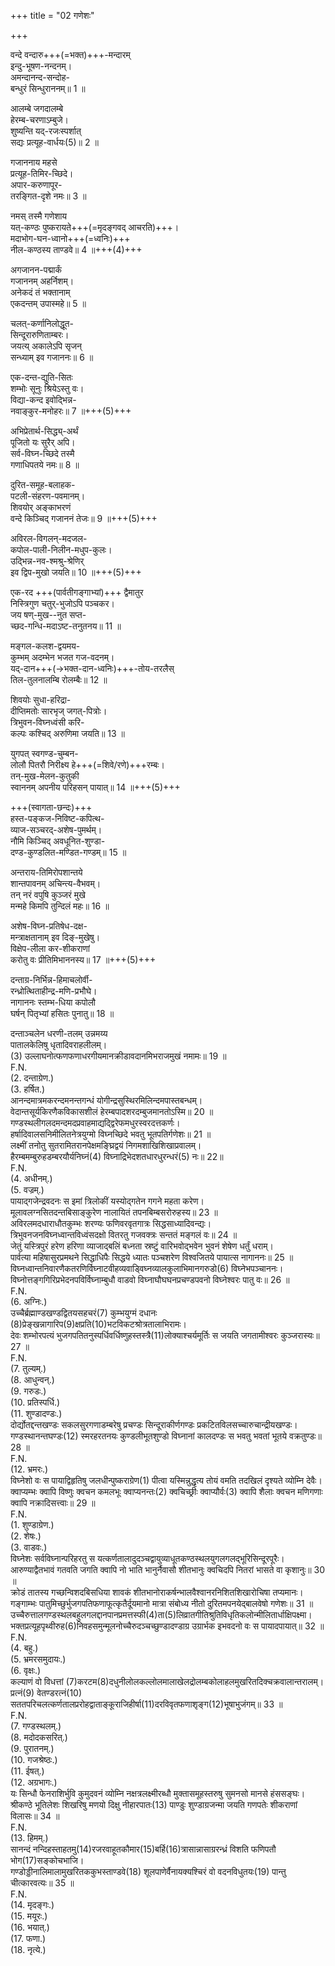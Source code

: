 +++
title = "02 गणेशः"

+++

वन्दे वन्दारु+++(=भक्त)+++-मन्दारम्  
इन्दु-भूषण-नन्दनम्।  
अमन्दानन्द-सन्दोह-  
बन्धुरं सिन्धुराननम्॥ 1 ॥

आलम्बे जगदालम्बे  
हेरम्ब-चरणाऽम्बुजे।  
शुष्यन्ति यद्-रजःस्पर्शात्  
सद्यः प्रत्यूह-वार्धयः(5)॥ 2 ॥

गजाननाय महसे  
प्रत्यूह-तिमिर-च्छिदे।  
अपार-करुणापूर-  
तरङ्गित-दृशे नमः॥ 3 ॥

नमस् तस्मै गणेशाय  
यत्-कण्ठः पुष्करायते+++(=मृदङ्गवद् आचरति)+++।  
मदाभोग-घन-ध्वानो+++(=ध्वनिः)+++  
नील-कण्ठस्य ताण्डवे॥ 4 ॥+++(4)+++

अगजानन-पद्मार्कं  
गजाननम् अहर्निशम्।  
अनेकदं तं भक्तानाम्  
एकदन्तम् उपास्महे॥ 5 ॥

चलत्-कर्णानिलोद्धूत-  
सिन्दूरारुणिताम्बरः।  
जयत्य् अकालेऽपि सृजन्  
सन्ध्याम् इव गजाननः॥ 6 ॥

एक-दन्त-द्युति-सितः  
शम्भोः सूनुः श्रियेऽस्तु वः।  
विद्या-कन्द इवोद्भिन्न-  
नवाङ्कुर-मनोहरः॥ 7 ॥+++(5)+++

अभिप्रेतार्थ-सिद्ध्य्-अर्थं  
पूजितो यः सुरैर् अपि।  
सर्व-विघ्न-च्छिदे तस्मै  
गणाधिपतये नमः॥ 8 ॥

दुरित-समूह-बलाहक-  
पटली-संहरण-पवमानम्।  
शिवयोर् अङ्काभरणं  
वन्दे किञ्चिद् गजाननं तेजः॥ 9 ॥+++(5)+++  

अविरल-विगलन्-मदजल-  
कपोल-पाली-निलीन-मधुप-कुलः।  
उद्भिन्न-नव-श्मश्रु-श्रेणिर्  
इव द्विप-मुखो जयति॥ 10 ॥+++(5)+++  

एक-रद +++(पार्वतीगङ्गाभ्यां)+++ द्वैमातुर  
निस्त्रिगुण चतुर्-भुजोऽपि पञ्चकर।  
जय षण्-मुख--नुत सप्त-  
च्छद-गन्धि-मदाऽष्ट-तनुतनय॥ 11 ॥  

मङ्गल-कलश-द्वयमय-  
कुम्भम् अदम्भेन भजत गज-वदनम्।  
यद्-दान+++(→भक्त-दान-ध्वनिः)+++-तोय-तरलैस्  
तिल-तुलनालम्बि रोलम्बैः॥ 12 ॥  

शिवयोः सुधा-हरिद्रा-  
दीप्तिमतोः सारभृज् जगत्-पित्रोः।  
त्रिभुवन-विघ्नध्वंसी करि-  
कल्पः कश्चिद् अरुणिमा जयति॥ 13 ॥  

युगपत् स्वगण्ड-चुम्बन-  
लोलौ पितरौ निरीक्ष्य हे+++(=शिवे/रणे)+++रम्बः।  
तन्-मुख-मेलन-कुतुकी  
स्वाननम् अपनीय परिहसन् पायात्॥ 14 ॥+++(5)+++  

+++(स्वागता-छन्दः)+++  
हस्त-पङ्कज-निविष्ट-कपित्थ-  
व्याज-सञ्चरद्-अशेष-पुमर्थम्।  
नौमि किञ्चिद् अवधूनित-शुण्डा-  
दण्ड-कुण्डलित-मण्डित-गण्डम्॥ 15 ॥  

अन्तराय-तिमिरोपशान्तये  
शान्तपावनम् अचिन्त्य-वैभवम्।  
तन् नरं वपुषि कुञ्जरं मुखे  
मन्महे किमपि तुन्दिलं महः॥ 16 ॥  

अशेष-विघ्न-प्रतिषेध-दक्ष-  
मन्त्राक्षतानाम् इव दिङ्-मुखेषु।  
विक्षेप-लीला कर-शीकराणां  
करोतु वः प्रीतिमिभाननस्य॥ 17 ॥+++(5)+++  

दन्ताग्र-निर्भिन्न-हिमाचलोर्वी-  
रन्ध्रोत्थिताहीन्द्र-मणि-प्रभौघे।  
नागाननः स्तम्भ-धिया कपोलौ  
घर्षन् पितृभ्यां हसितः पुनातु॥ 18 ॥  

दन्ताञ्चलेन धरणी-तलम् उन्नमय्य  
पातालकेलिषु धृतादिवराहलीलम्।  
(3) उल्लाघनोत्फणफणाधरगीयमानक्रीडावदानमिभराजमुखं नमामः॥ 19 ॥  
F.N.  
(2. दन्ताग्रेण.)  
(3. हर्षित.)  
आनन्दमात्रमकरन्दमनन्तगन्धं योगीन्द्रसुस्थिरमिलिन्दमपास्तबन्धम्।  
वेदान्तसूर्यकिरणैकविकासशीलं हेरम्बपादशरदम्बुजमानतोऽस्मि॥ 20 ॥  
गण्डस्थलीगलदमन्दमदप्रवाहमाद्यद्द्विरेफमधुरस्वरदत्तकर्णः।  
हर्षादिवालसनिमीलितनेत्रयुग्मो विघ्नच्छिदे भवतु भूतपतिर्गणेशः॥ 21 ॥  
लक्ष्मीं तनोतु सुतरामितरानपेक्षमङ्घ्रिद्वयं निगमशाखिशिखाप्रवालम्।  
हैरम्बमम्बुरुहडम्बरयौर्यनिघ्नं(4) विघ्नाद्रिभेदशतधारधुरन्धरं(5) नः॥ 22॥  
F.N.  
(4. अधीनम्.)  
(5. वज्रम्.)  
पायाद्गजेन्द्रवदनः स इमां त्रिलोकीं यस्योद्गतेन गगने महता करेण।  
मूलावलग्नसितदन्तबिसाङ्कुरेण नालायितं तपनबिम्बसरोरुहस्य॥ 23 ॥  
अविरलमदधाराधौतकुम्भः शरण्यः फणिवरवृतगात्रः सिद्धसाध्यादिवन्द्यः।  
त्रिभुवनजनविघ्नध्वान्तविध्वंसदक्षो वितरतु गजवक्त्रः सन्ततं मङ्गलं वः॥ 24 ॥  
जेतुं यस्त्रिपुरं हरेण हरिणा व्याजाद्बलिं बध्नता स्रष्टुं वारिभवोद्भवेन भुवनं शेषेण धर्तुं धराम्।  
पार्वत्या महिषासुरप्रमथने सिद्धाधिपैः सिद्धये ध्यातः पञ्चशरेण विश्वजितये पायात्स नागाननः॥ 25 ॥  
विघ्नध्वान्तनिवारणैकतरणिर्विघ्नाटवीहव्यवाड्विघ्नव्यालकुलाभिमानगरुडो(6) विघ्नेभपञ्चाननः।  
विघ्नोत्तङ्गगिरिप्रभेदनपविर्विघ्नाम्बुधौ वाडवो विघ्नाघौघघनप्रचण्डपवनो विघ्नेश्वरः पातु वः॥ 26 ॥  
F.N.  
(6. अग्निः.)  
उच्चैर्ब्रह्माण्डखण्डद्वितयसहचरं(7) कुम्भयुग्मं दधानः (8)प्रेङ्खन्नागारिप(9)क्षप्रति(10)भटविकटश्रोत्रतालाभिरामः।  
देवः शम्भोरपत्यं भुजगपतितनुस्पर्धिवर्धिष्णुहस्तस्त्रै(11)लोक्याश्चर्यमूर्तिः स जयति जगतामीश्वरः कुञ्जरास्यः॥ 27 ॥  
F.N.  
(7. तुल्यम्.)  
(8. आधुन्वन्.)  
(9. गरुडः.)  
(10. प्रतिस्पर्धि.)  
(11. शुण्डादण्डः.)  
दोर्द्योतद्दन्तखण्डः सकलसुरगणाडम्बरेषु प्रचण्डः सिन्दूराकीर्णगण्डः प्रकटितविलसच्चारुचान्द्रीयखण्डः।  
गण्डस्थानन्तघण्डः(12) स्मरहरतनयः कुण्डलीभूतशुण्डो विघ्नानां कालदण्डः स भवतु भवतां भूतये वक्रतुण्डः॥ 28 ॥  
F.N.  
(12. भ्रमरः.)  
विघ्नेशो वः स पायाद्विहृतिषु जलधीन्पुष्कराग्रेण(1) पीत्वा यस्मिन्नुद्धृत्य तोयं वमति तदखिलं दृश्यते व्योम्नि देवैः।  
क्वाप्यम्भः क्वापि विष्णुः क्वचन कमलभूः क्वाप्यनन्तः(2) क्वचिच्छ्रीः क्वाप्यौर्वः(3) क्वापि शैलाः क्वचन मणिगणाः क्वापि नक्रादिसत्त्वाः॥ 29 ॥  
F.N.  
(1. शुण्डाग्रेण.)  
(2. शेषः.)  
(3. वाडवः.)  
विघ्नेशः सर्वविघ्नान्परिहरतु स यत्कर्णतालादुदञ्चद्वायुव्याधूतकण्ठस्थलयुगलगलद्भूरिसिन्दूरपूरैः।  
आरुण्याद्वैतभावं गतवति जगति क्वापि नो भाति भानुर्नैवासौ शीतभानुः क्वचिदपि नितरां भासते वा कृशानुः॥ 30 ॥  
क्रोडं तातस्य गच्छन्विशदबिसधिया शावकं शीतभानोराकर्षन्भालवैश्वानरनिशितशिखारोचिषा तप्यमानः। गङ्गाम्भः पातुमिच्छुर्भुजगपतिफणाफूत्कृतैर्दूयमानो मात्रा संबोध्य नीतो दुरितमपनयेद्बालवेषो गणेशः॥ 31 ॥  
उच्चैरुत्तालगण्डस्थलबहुलगलद्दानपानप्रमत्तस्फी(4)ता(5)लिव्रातगीतिश्रुतिविधृतिकलोन्मीलितार्धाक्षिपक्ष्मा।  
भक्तप्रत्यूहपृथ्वीरुह(6)निवहसमुन्मूलनोच्चैरुदञ्चच्छुण्डादण्डाग्र उग्रार्भक इभवदनो वः स पायादपायात्॥ 32 ॥  
F.N.  
(4. बहु.)  
(5. भ्रमरसमुदायः.)  
(6. वृक्षः.)  
कल्याणं वो विधत्तां (7)करटम(8)दधुनीलोलकल्लोलमालाखेलद्रोलम्बकोलाहलमुखरितदिक्चक्रवालान्तरालम्।  
प्रत्नं(9) वेतण्डरत्नं(10) सततपरिचलत्कर्णतालप्ररोहद्वाताङ्कूराजिहीर्षा(11)दरविवृतफणाशृङ्ग(12)भूषाभुजंगम्॥ 33 ॥  
F.N.  
(7. गण्डस्थलम्.)  
(8. मदोदकसरित्.)  
(9. पुरातनम्.)  
(10. गजश्रेष्ठः.)  
(11. ईषत्.)  
(12. अग्रभागः.)  
यः सिन्धौ फेनराशिर्भुवि कुमुदवनं व्योम्नि नक्षत्रलक्ष्मीरब्धौ मुक्तासमूहस्तरुषु सुमनसो मानसे हंससङ्घः।  
श्रीकण्ठे भूतिलेशः शिखरिषु मणयो दिक्षु नीहारपातः(13) पाण्डुः शुण्डाग्रजन्मा जयति गणपतेः शीकराणां विलासः॥ 34 ॥  
F.N.  
(13. हिमम्.)  
सानन्दं नन्दिहस्ताहतमु(14)रजरवाहूतकौमार(15)बर्हि(16)त्रासान्नासाग्ररन्ध्रं विशति फणिपतौ भोग(17)सङ्कोचभाजि।  
गण्डोड्डीनालिमालामुखरितककुभस्ताण्डवे(18) शूलपाणेर्वैनायक्यश्चिरं वो वदनविधुतयः(19) पान्तु चीत्कारवत्यः॥ 35 ॥  
F.N.  
(14. मृदङ्गः.)  
(15. मयूरः.)  
(16. भयात्.)  
(17. फणा.)  
(18. नृत्ये.)  
